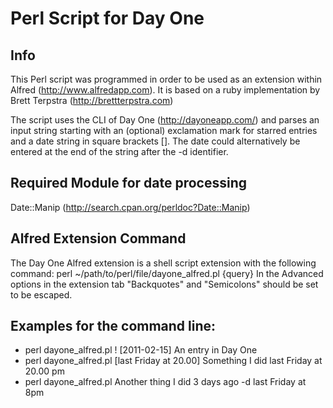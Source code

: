 # Perl Script for Day One

## Info
This Perl script was programmed in order to be used as an extension within Alfred (http://www.alfredapp.com). It is based on a ruby implementation by Brett Terpstra (http://brettterpstra.com)

The script uses the CLI of Day One (http://dayoneapp.com/) and parses an input string starting with an (optional) exclamation mark for starred entries and a date string in square brackets []. The date could alternatively be entered at the end of the string after the -d identifier.

## Required Module for date processing
Date::Manip (http://search.cpan.org/perldoc?Date::Manip)

## Alfred Extension Command
The Day One Alfred extension is a shell script extension with the following command:
perl ~/path/to/perl/file/dayone_alfred.pl {query}
In the Advanced options in the extension tab "Backquotes" and "Semicolons" should be set to be escaped.

## Examples for the command line:
* perl dayone_alfred.pl ! [2011-02-15] An entry in Day One
* perl dayone_alfred.pl [last Friday at 20.00] Something I did last Friday at 20.00 pm
* perl dayone_alfred.pl Another thing I did 3 days ago -d last Friday at 8pm
